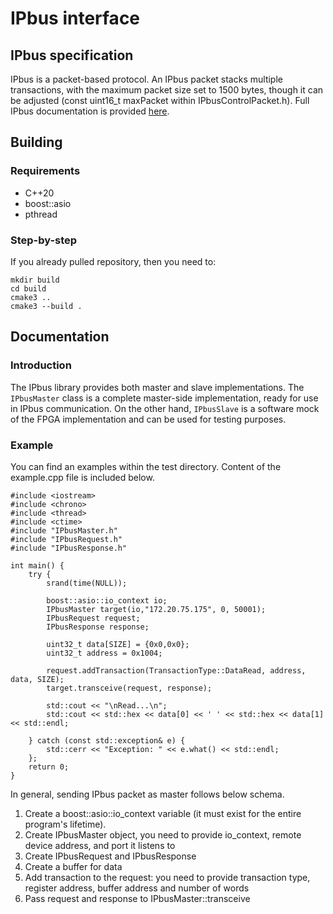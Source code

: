 # IPbus interface

## IPbus specification

IPbus is a packet-based protocol. An IPbus packet stacks multiple transactions, with the maximum packet size set to 1500 bytes, though it can be adjusted (const uint16_t maxPacket within IPbusControlPacket.h). Full IPbus documentation is provided  [here](https://ipbus.web.cern.ch/doc/user/html/_downloads/d251e03ea4badd71f62cffb24f110cfa/ipbus_protocol_v2_0.pdf).

## Building

### Requirements
- C++20
- boost::asio
- pthread

### Step-by-step

If you already pulled repository, then you need to:
```
mkdir build
cd build
cmake3 ..
cmake3 --build .
```

## Documentation

### Introduction
The IPbus library provides both master and slave implementations. The `IPbusMaster` class is a complete master-side implementation, ready for use in IPbus communication. On the other hand, `IPbusSlave` is a software mock of the FPGA implementation and can be used for testing purposes.


### Example
You can find an examples within the test directory. Content of the example.cpp file is included below.
```
#include <iostream>
#include <chrono>
#include <thread>
#include <ctime>
#include "IPbusMaster.h"
#include "IPbusRequest.h"
#include "IPbusResponse.h"

int main() {
    try {
        srand(time(NULL));

        boost::asio::io_context io;
        IPbusMaster target(io,"172.20.75.175", 0, 50001);
        IPbusRequest request;
        IPbusResponse response;

        uint32_t data[SIZE] = {0x0,0x0};
        uint32_t address = 0x1004;

        request.addTransaction(TransactionType::DataRead, address, data, SIZE);
        target.transceive(request, response);

        std::cout << "\nRead...\n";
        std::cout << std::hex << data[0] << ' ' << std::hex << data[1] << std::endl;

    } catch (const std::exception& e) {
        std::cerr << "Exception: " << e.what() << std::endl;
    };
    return 0;
}
```
In general, sending IPbus packet as master follows below schema.
1. Create a boost::asio::io_context variable (it must exist for the entire program's lifetime).
2. Create IPbusMaster object, you need to provide io_context, remote device address, and port it listens to
3. Create IPbusRequest and IPbusResponse
4. Create a buffer for data
5. Add transaction to the request: you need to provide transaction type, register address, buffer address and number of words
6. Pass request and response to IPbusMaster::transceive




